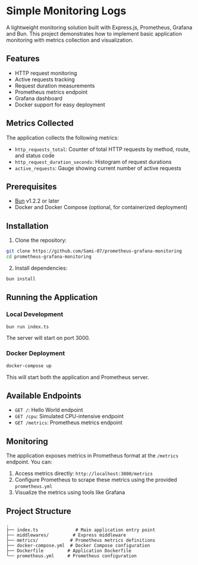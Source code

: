 # Simple Monitoring Logs

A lightweight monitoring solution built with Express.js, Prometheus, Grafana and Bun. This project demonstrates how to implement basic application monitoring with metrics collection and visualization.

## Features

- HTTP request monitoring
- Active requests tracking
- Request duration measurements
- Prometheus metrics endpoint
- Grafana dashboard
- Docker support for easy deployment

## Metrics Collected

The application collects the following metrics:

- `http_requests_total`: Counter of total HTTP requests by method, route, and status code
- `http_request_duration_seconds`: Histogram of request durations
- `active_requests`: Gauge showing current number of active requests

## Prerequisites

- [Bun](https://bun.sh) v1.2.2 or later
- Docker and Docker Compose (optional, for containerized deployment)

## Installation

1. Clone the repository:
```bash
git clone https://github.com/Sami-07/prometheus-grafana-monitoring
cd prometheus-grafana-monitoring
```

2. Install dependencies:
```bash
bun install
```

## Running the Application

### Local Development

```bash
bun run index.ts
```

The server will start on port 3000.

### Docker Deployment

```bash
docker-compose up
```

This will start both the application and Prometheus server.

## Available Endpoints

- `GET /`: Hello World endpoint
- `GET /cpu`: Simulated CPU-intensive endpoint
- `GET /metrics`: Prometheus metrics endpoint

## Monitoring

The application exposes metrics in Prometheus format at the `/metrics` endpoint. You can:

1. Access metrics directly: `http://localhost:3000/metrics`
2. Configure Prometheus to scrape these metrics using the provided `prometheus.yml`
3. Visualize the metrics using tools like Grafana

## Project Structure

```
.
├── index.ts              # Main application entry point
├── middlewares/         # Express middleware
├── metrics/            # Prometheus metrics definitions
├── docker-compose.yml  # Docker Compose configuration
├── Dockerfile         # Application Dockerfile
└── prometheus.yml     # Prometheus configuration
```
